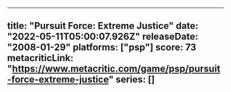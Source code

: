 
---
title: "Pursuit Force: Extreme Justice"
date: "2022-05-11T05:00:07.926Z"
releaseDate: "2008-01-29"
platforms: ["psp"]
score: 73
metacriticLink: "https://www.metacritic.com/game/psp/pursuit-force-extreme-justice"
series: []
---
